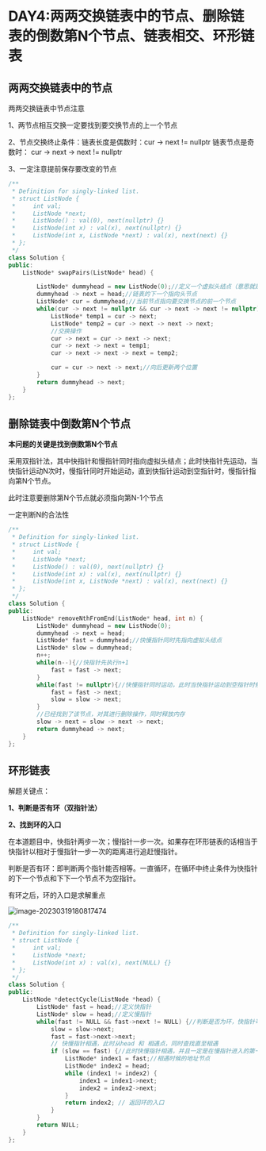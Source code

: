 

# DAY4:两两交换链表中的节点、删除链表的倒数第N个节点、链表相交、环形链表

## 两两交换链表中的节点

两两交换链表中节点注意

1、两节点相互交换一定要找到要交换节点的上一个节点

2、节点交换终止条件：链表长度是偶数时：cur -> next != nullptr  链表节点是奇数时： cur -> next -> next != nullptr

3、一定注意提前保存要改变的节点

```c++
/**
 * Definition for singly-linked list.
 * struct ListNode {
 *     int val;
 *     ListNode *next;
 *     ListNode() : val(0), next(nullptr) {}
 *     ListNode(int x) : val(x), next(nullptr) {}
 *     ListNode(int x, ListNode *next) : val(x), next(next) {}
 * };
 */
class Solution {
public:
    ListNode* swapPairs(ListNode* head) {

        ListNode* dummyhead = new ListNode(0);//定义一个虚拟头结点（意思就是新定义一个链表，这个链表作为虚拟头指针）
        dummyhead -> next = head;//链表的下一个指向头节点
        ListNode* cur = dummyhead;//当前节点指向要交换节点的前一个节点
        while(cur -> next != nullptr && cur -> next -> next != nullptr){//注意一定要把cur -> next 写在前边
            ListNode* temp1 = cur -> next;
            ListNode* temp2 = cur -> next -> next -> next;
            //交换操作
            cur -> next = cur -> next -> next;
            cur -> next -> next = temp1;
            cur -> next -> next -> next = temp2;

            cur = cur -> next -> next;//向后更新两个位置
        }
        return dummyhead -> next;
    }
};
```

## 删除链表中倒数第N个节点

**本问题的关键是找到倒数第N个节点**

采用双指针法，其中快指针和慢指针同时指向虚拟头结点；此时快指针先运动，当快指针运动N次时，慢指针同时开始运动，直到快指针运动到空指针时，慢指针指向第N个节点。

此时注意要删除第N个节点就必须指向第N-1个节点

一定判断N的合法性

```c++
/**
 * Definition for singly-linked list.
 * struct ListNode {
 *     int val;
 *     ListNode *next;
 *     ListNode() : val(0), next(nullptr) {}
 *     ListNode(int x) : val(x), next(nullptr) {}
 *     ListNode(int x, ListNode *next) : val(x), next(next) {}
 * };
 */
class Solution {
public:
    ListNode* removeNthFromEnd(ListNode* head, int n) {
        ListNode* dummyhead = new ListNode(0);
        dummyhead -> next = head;
        ListNode* fast = dummyhead;//快慢指针同时先指向虚拟头结点
        ListNode* slow = dummyhead;
        n++;
        while(n--){//快指针先执行n+1
            fast = fast -> next;
        }
        while(fast != nullptr){//快慢指针同时运动，此时当快指针运动到空指针时候，慢指针正好运动在倒数第n个节点的前一个
            fast = fast -> next;
            slow = slow -> next;
        }
        //已经找到了该节点，对其进行删除操作，同时释放内存
        slow -> next = slow -> next -> next;
        return dummyhead -> next;
    }
};
```

## 环形链表

解题关键点：

**1、判断是否有环（双指针法）**

**2、找到环的入口**

在本道题目中，快指针两步一次；慢指针一步一次。如果存在环形链表的话相当于快指针以相对于慢指针一步一次的距离进行追赶慢指针。

判断是否有环：即判断两个指针能否相等。一直循环，在循环中终止条件为快指针的下一个节点和下下一个节点不为空指针。

有环之后，环的入口是求解重点

![image-20230319180817474](C:\Users\DELL\AppData\Roaming\Typora\typora-user-images\image-20230319180817474.png)

```c++
/**
 * Definition for singly-linked list.
 * struct ListNode {
 *     int val;
 *     ListNode *next;
 *     ListNode(int x) : val(x), next(NULL) {}
 * };
 */
class Solution {
public:
    ListNode *detectCycle(ListNode *head) {
        ListNode* fast = head;//定义快指针
        ListNode* slow = head;//定义慢指针
        while(fast != NULL && fast->next != NULL) {//判断是否为环，快指针可以一直运动知道他为空指针
            slow = slow->next;
            fast = fast->next->next;
            // 快慢指针相遇，此时从head 和 相遇点，同时查找直至相遇
            if (slow == fast) {//此时快慢指针相遇，并且一定是在慢指针进入的第一圈相遇
                ListNode* index1 = fast;//相遇时候的地址节点
                ListNode* index2 = head;
                while (index1 != index2) {
                    index1 = index1->next;
                    index2 = index2->next;
                }
                return index2; // 返回环的入口
            }
        }
        return NULL;
    }
};
```

